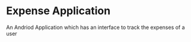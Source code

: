 # Expense Application
An Andriod Application which has an interface to track the expenses of a user
